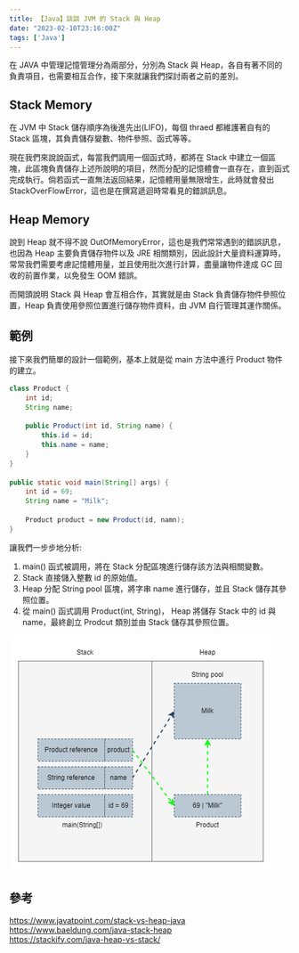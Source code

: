 ```yaml
---
title: 【Java】談談 JVM 的 Stack 與 Heap
date: "2023-02-10T23:16:00Z"
tags: ['Java']
---
```


在 JAVA 中管理記憶管理分為兩部分，分別為 Stack 與 Heap，各自有著不同的負責項目，也需要相互合作，接下來就讓我們探討兩者之前的差別。

## Stack Memory
在 JVM 中 Stack 儲存順序為後進先出(LIFO)，每個 thraed 都維護著自有的 Stack 區塊，其負責儲存變數、物件參照、函式等等。

現在我們來說說函式，每當我們調用一個函式時，都將在 Stack 中建立一個區塊，此區塊負責儲存上述所說明的項目，然而分配的記憶體會一直存在，直到函式完成執行。倘若函式一直無法返回結果，記憶體用量無限增生，此時就會發出 StackOverFlowError，這也是在撰寫遞迴時常看見的錯誤訊息。

## Heap Memory
說到 Heap 就不得不說 OutOfMemoryError，這也是我們常常遇到的錯誤訊息，也因為 Heap 主要負責儲存物件以及 JRE 相關類別，因此設計大量資料運算時，常常我們需要考慮記憶體用量，並且使用批次進行計算，盡量讓物件達成 GC 回收的前置作業，以免發生 OOM 錯誤。

而開頭說明 Stack 與 Heap 會互相合作，其實就是由 Stack 負責儲存物件參照位置，Heap 負責使用參照位置進行儲存物件資料，由 JVM 自行管理其運作關係。

## 範例
接下來我們簡單的設計一個範例，基本上就是從 main 方法中進行 Product 物件的建立。

```java
class Product {
    int id;
    String name;

    public Product(int id, String name) {
        this.id = id;
        this.name = name;
    }
}

public static void main(String[] args) {
    int id = 69;
    String name = "Milk";

    Product product = new Product(id, namn);
}
```
讓我們一步步地分析:
1. main() 函式被調用，將在 Stack 分配區塊進行儲存該方法與相關變數。
2. Stack 直接儲入整數 id 的原始值。
3. Heap 分配 String pool 區塊，將字串 name 進行儲存，並且 Stack 儲存其參照位置。 
4. 從 main() 函式調用 Product(int, String)， Heap 將儲存 Stack 中的 id 與 name，最終創立 Prodcut 類別並由 Stack 儲存其參照位置。 

![Stack_Heap_Example.drawio](./Stack_Heap_Example.drawio.png)

## 參考
https://www.javatpoint.com/stack-vs-heap-java<br>
https://www.baeldung.com/java-stack-heap<br>
https://stackify.com/java-heap-vs-stack/